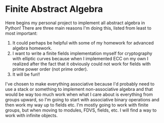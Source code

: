 # Finite Abstract Algebra

Here begins my personal project to implement all abstract algebra in Python! There are three main reasons I'm doing this, listed from least to most important:

1. It could perhaps be helpful with some of my homework for advanced algebra homework.
2. I want to write a finite fields implementation myself for cryptography with elliptic curves because when I implemented ECC on my own I realized after the fact that it obviously could not work for fields with prime power order (not prime order).
3. It will be fun!!

I've chosen to make everything associative because I'd probably need to use a stack or something to implement non-associative algebra and that would be way too much work when what I care about is everything from groups upward, so I'm going to start with associative binary operations and then work my way up to fields etc. I'm mostly going to work with finite groups, but when moving to modules, FDVS, fields, etc. I will find a way to work with infinite objects.
